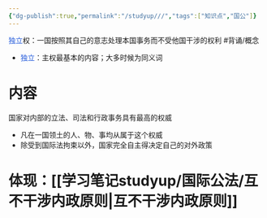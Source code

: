 ```yaml
---
{"dg-publish":true,"permalink":"/studyup///","tags":["知识点","国公"]}
---
```


<font color="#245bdb">独立</font>权：一国按照其自己的意志处理本国事务而不受他国干涉的权利 #背诵/概念 
- <font color="#245bdb">独立</font>：主权最基本的内容；大多时候为同义词
# 内容
国家对内部的立法、司法和行政事务具有最高的权威
- 凡在一国领土的人、物、事均从属于这个权威
- 除受到国际法拘束以外，国家完全自主得决定自己的对外政策
# 体现：[[学习笔记studyup/国际公法/互不干涉内政原则\|互不干涉内政原则]]